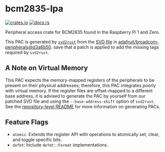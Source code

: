 # bcm2835-lpa

[![crates.io](https://img.shields.io/crates/v/bcm2835-lpa.svg)](https://crates.io/crates/bcm2835-lpa)
[![docs.rs](https://img.shields.io/docsrs/bcm2835-lpa)](https://docs.rs/bcm2835-lpa)

Peripheral access crate for BCM2835 found in the Raspberry Pi 1 and Zero.

This PAC is generated by [`svd2rust`](https://crates.io/crates/svd2rust)
from the
[SVD file](https://github.com/adafruit/broadcom-peripherals/blob/d3a6b50a21e7dd49ba4bfa0374da3407594caa50/svd/gen/bcm2835_lpa.svd)
in
[adafruit/broadcom-peripherals@d3a6b50](https://github.com/adafruit/broadcom-peripherals/tree/d3a6b50a21e7dd49ba4bfa0374da3407594caa50).
save that a patch is applied to add the missing tags required by `svd2rust`.

## A Note on Virtual Memory

This PAC expects the memory-mapped registers of the peripherals
to be present on their physical addresses;
therefore, this PAC integrates poorly with virtual memory.
If the register files are offset-mapped to a different base address,
it is advised to generate the PAC by yourself from our patched SVD file
and using the `--base-address-shift` option of `svd2rust`.
See the
[repository-level README](https://github.com/abt8601/raspi-pacs/blob/main/README.md)
for more information on generating PACs.

## Feature Flags

- `atomic`:
  Extends the register API with operations
  to atomically set, clear, and toggle specific bits.
- `defmt`:
  Include `defmt::Format` implementations.
